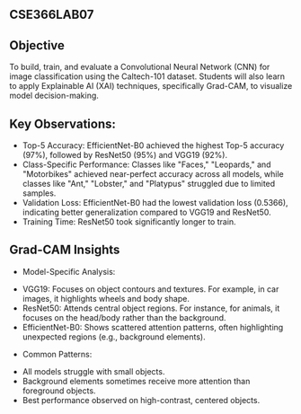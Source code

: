 ## CSE366LAB07

## Objective
To build, train, and evaluate a Convolutional Neural Network (CNN) for image classification using the Caltech-101 dataset. Students will also learn to apply Explainable AI (XAI) techniques, specifically Grad-CAM, to visualize model decision-making.

## Key Observations:
* Top-5 Accuracy: EfficientNet-B0 achieved the highest Top-5 accuracy (97%), followed by ResNet50 (95%) and VGG19 (92%).
* Class-Specific Performance: Classes like "Faces," "Leopards," and "Motorbikes" achieved near-perfect accuracy across all models, while classes like "Ant," "Lobster," and "Platypus" struggled due to limited samples.
* Validation Loss: EfficientNet-B0 had the lowest validation loss (0.5366), indicating better generalization compared to VGG19 and ResNet50.
* Training Time: ResNet50 took significantly longer to train.


## Grad-CAM Insights
- Model-Specific Analysis:
* VGG19: Focuses on object contours and textures. For example, in car images, it highlights wheels and body shape.
* ResNet50: Attends central object regions. For instance, for animals, it focuses on the head/body rather than the background.
* EfficientNet-B0: Shows scattered attention patterns, often highlighting unexpected regions (e.g., background elements).
- Common Patterns:
* All models struggle with small objects.
* Background elements sometimes receive more attention than foreground objects.
* Best performance observed on high-contrast, centered objects.
